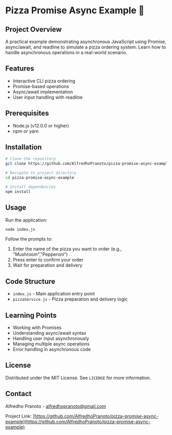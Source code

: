 # Pizza Promise Async Example 🍕

## Project Overview
A practical example demonstrating asynchronous JavaScript using Promise, async/await, and readline to simulate a pizza ordering system. Learn how to handle asynchronous operations in a real-world scenario.

## Features

- Interactive CLI pizza ordering
- Promise-based operations
- Async/await implementation
- User input handling with readline

## Prerequisites

- Node.js (v12.0.0 or higher)
- npm or yarn

## Installation

```bash
# Clone the repository
git clone https://github.com/AlfredhoPranoto/pizza-promise-async-example.git

# Navigate to project directory
cd pizza-promise-async-example

# Install dependencies
npm install
```

## Usage

Run the application:

```bash
node index.js
```

Follow the prompts to:
1. Enter the name of the pizza you want to order (e.g., "Mushroom","Pepperoni")
2. Press enter to confirm your order
3. Wait for preparation and delivery

## Code Structure

- `index.js` - Main application entry point
- `pizzaService.js` - Pizza preparation and delivery logic

## Learning Points

- Working with Promises
- Understanding async/await syntax
- Handling user input asynchronously
- Managing multiple async operations
- Error handling in asynchronous code

## License
Distributed under the MIT License. See `LICENSE` for more information.

## Contact
Alfredho Pranoto - alfredhopranoto@gmail.com

Project Link: [https://github.com/AlfredhoPranoto/pizza-promise-async-example](https://github.com/AlfredhoPranoto/pizza-promise-async-example)

